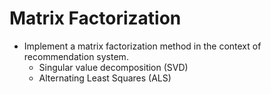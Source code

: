 # Matrix Factorization

* Implement a matrix factorization method in the context of recommendation system.
    * Singular value decomposition (SVD) 
    * Alternating Least Squares (ALS)
